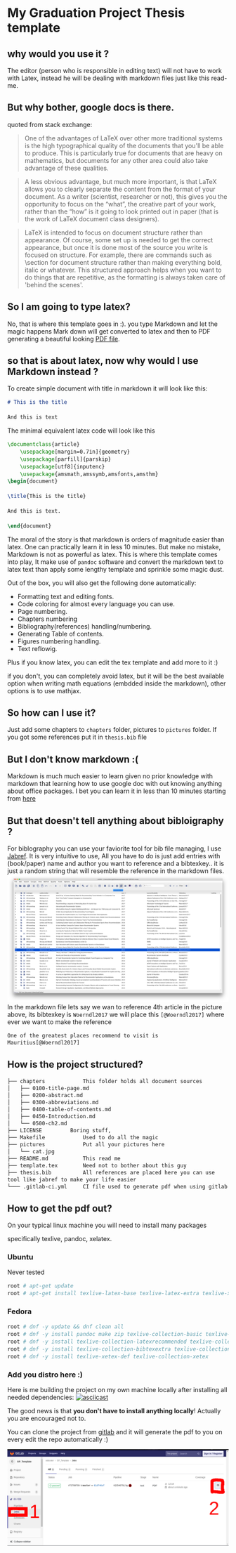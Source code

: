 # My Graduation Project Thesis template

## why would you use it ?

The editor (person who is responsible in editing text) will not have to work
with Latex, instead he will be dealing with markdown files just like this
read-me.

## But why bother, google docs is there.

quoted from stack exchange:
> One of the advantages of LaTeX over other more traditional systems is the high
> typographical quality of the documents that you'll be able to produce. This is
> particularly true for documents that are heavy on mathematics, but documents
> for any other area could also take advantage of these qualities.

> A less obvious advantage, but much more important, is that LaTeX allows you to
> clearly separate the content from the format of your document. As a writer
> (scientist, researcher or not), this gives you the opportunity to focus on the
> “what”, the creative part of your work, rather than the “how” is it going to look
> printed out in paper (that is the work of LaTeX document class designers).

> LaTeX is intended to focus on document structure rather than appearance. Of course,
> some set up is needed to get the correct appearance, but once it is done most of the
> source you write is focused on structure. For example, there are commands such as
> \section for document structure rather than making everything bold, italic or
> whatever. This structured approach helps when you want to do things that are repetitive,
> as the formatting is always taken care of 'behind the scenes'.

## So I am going to type latex?

No, that is where this template goes in :). you type Markdown and let the magic happens
Mark down will get converted to latex and then to PDF generating a beautiful looking
[PDF file](template.pdf).

## so that is about latex, now why would I use Markdown instead ?

To create simple document with title in markdown it will look like this:

```md
# This is the title

And this is text
```

The minimal equivalent latex code will look like this

```tex
\documentclass{article}
    \usepackage[margin=0.7in]{geometry}
    \usepackage[parfill]{parskip}
    \usepackage[utf8]{inputenc}
    \usepackage{amsmath,amssymb,amsfonts,amsthm}
\begin{document}

\title{This is the title}

And this is text.

\end{document}
```
The moral of the story is that markdown is orders of magnitude easier than latex. 
One can practically learn it in less 10 minutes. But make no mistake, Markdown
is not as powerful as latex. This is where this template comes into play, It
make use of `pandoc` software and convert the markdown text to latex text than
apply some lengthy template and sprinkle some magic dust.

Out of the box, you will also get the following done automatically:
- Formatting text and editing fonts.
- Code coloring for almost every language you can use.
- Page numbering.
- Chapters numbering
- Bibliography(references) handling/numbering.
- Generating Table of contents.
- Figures numbering handling.
- Text reflowig.

Plus if you know latex, you can edit the tex template and add more to it :)

if you don't, you can completely avoid latex, but it will be the best available option
when writing math equations (embdded inside the markdown), other options is to
use mathjax.

## So how can I use it?

Just add some chapters to `chapters` folder, pictures to `pictures` folder.
If you got some references put it in `thesis.bib` file


## But I don't know markdown :(

Markdown is much much easier to learn given no prior knowledge with markdown
that learning how to use google doc with out knowing anything about office
packages.
I bet you can learn it in less than 10 minutes starting from
[here](https://guides.github.com/features/mastering-markdown/)

## But that doesn't tell anything about bibloigraphy ?

For biblography you can use your faviorite tool for bib file managing, I use
[Jabref](http://www.jabref.org/). It is very intuitive to use, All you have to
do is just add entries with (book/paper) name and author you want to reference
and a bibtexkey.. it is just a random string that will resemble the reference
in the markdown files.
![jabref](JabRef.png)
In the markdown file lets say we wan to reference 4th article in the picture
above, its bibtexkey is `Woerndl2017`
we will place this  `[@Woerndl2017]` where ever we want to make the reference

```
One of the greatest places recommend to visit is Mauritius[@Woerndl2017]
```

## How is the project structured?

```
├── chapters			This folder holds all document sources
│   ├── 0100-title-page.md
│   ├── 0200-abstract.md
│   ├── 0300-abbreviations.md
│   ├── 0400-table-of-contents.md
│   ├── 0450-Introduction.md
│   └── 0500-ch2.md
├── LICENSE			Boring stuff,
├── Makefile			Used to do all the magic
├── pictures			Put all your pictures here
│   └── cat.jpg
├── README.md			This read me
├── template.tex		Need not to bother about this guy
├── thesis.bib			All references are placed here you can use tool like jabref to make your life easier
└─── .gitlab-ci.yml		CI file used to generate pdf when using gitlab
```

## How to get the pdf out?

On your typical linux machine you will need to install many packages

specifically texlive, pandoc, xelatex.

### Ubuntu

Never tested
```bash
root # apt-get update
root # apt-get install texlive-latex-base texlive-latex-extra texlive-xetex pandoc make zip
```

### Fedora

```bash
root # dnf -y update && dnf clean all
root # dnf -y install pandoc make zip texlive-collection-basic texlive-xetex
root # dnf -y install texlive-collection-latexrecommended texlive-collection-latex
root # dnf -y install texlive-collection-bibtexextra texlive-collection-latexextra
root # dnf -y install texlive-xetex-def texlive-collection-xetex
```
### Add you distro here :)

Here is me building the project on my own machine locally after installing all needed dependencies:
[![asciicast](https://asciinema.org/a/enKBDkTHHnM3QEPK3DbrWgTBu.png)](https://asciinema.org/a/enKBDkTHHnM3QEPK3DbrWgTBu)


The good news is that **you don't have to install anything locally**! Actually
you are encouraged not to.

You can clone the project from [gitlab](https://gitlab.com/oddcoder/GP_Template)
and it will generate the pdf to you on every edit the repo automatically :)

![downloading pdf from gitlab](gitlab.png)



